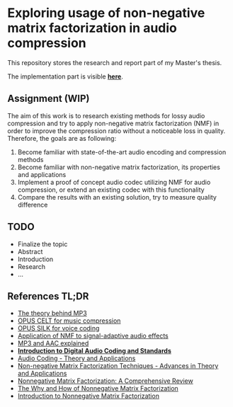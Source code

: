 # Exploring usage of non-negative matrix factorization in audio compression

This repository stores the research and report part of my Master's thesis.

The implementation part is visible [**here**](https://github.com/argoneuscze/AudioNMF).

## Assignment (WIP)

The aim of this work is to research existing methods for lossy audio compression and try to apply non-negative matrix factorization (NMF) in order
to improve the compression ratio without a noticeable loss in quality. Therefore, the goals are as following:

1. Become familiar with state-of-the-art audio encoding and compression methods
2. Become familiar with non-negative matrix factorization, its properties and applications
3. Implement a proof of concept audio codec utilizing NMF for audio compression, or extend an existing codec with this functionality
4. Compare the results with an existing solution, try to measure quality difference

## TODO

* Finalize the topic
* Abstract
* Introduction
* Research
* ...


## References TL;DR

* [The theory behind MP3](http://www.mp3-tech.org/programmer/docs/mp3_theory.pdf)
* [OPUS CELT for music compression](https://jmvalin.ca/papers/aes135_opus_celt.pdf)
* [OPUS SILK for voice coding](https://jmvalin.ca/papers/aes135_opus_silk.pdf)
* [Application of NMF to signal-adaptive audio effects](https://pdfs.semanticscholar.org/8e14/10a054d4b1aa5e2355bbd9dd7e04686f9e1b.pdf)
* [MP3 and AAC explained](https://www.iis.fraunhofer.de/content/dam/iis/de/doc/ame/conference/AES-17-Conference_mp3-and-AAC-explained_AES17.pdf)
* [**Introduction to Digital Audio Coding and Standards**](https://www.springer.com/gp/book/9781402073571)
* [Audio Coding - Theory and Applications](https://www.springer.com/gp/book/9781441917539)
* [Non-negative Matrix Factorization Techniques - Advances in Theory and Applications](https://www.springer.com/gp/book/9783662483305)
* [Nonnegative Matrix Factorization: A Comprehensive Review](https://ieeexplore.ieee.org/document/6165290)
* [The Why and How of Nonnegative Matrix Factorization](https://arxiv.org/pdf/1401.5226.pdf)
* [Introduction to Nonnegative Matrix Factorization](https://arxiv.org/pdf/1703.00663.pdf)
